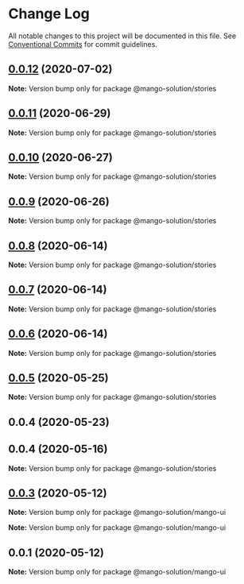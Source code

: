 # Change Log

All notable changes to this project will be documented in this file.
See [Conventional Commits](https://conventionalcommits.org) for commit guidelines.

## [0.0.12](https://github.com/MangoYellowH/mango-toolkit/compare/@mango-solution/stories@0.0.11...@mango-solution/stories@0.0.12) (2020-07-02)

**Note:** Version bump only for package @mango-solution/stories





## [0.0.11](https://github.com/MangoYellowH/mango-toolkit/compare/@mango-solution/stories@0.0.10...@mango-solution/stories@0.0.11) (2020-06-29)

**Note:** Version bump only for package @mango-solution/stories





## [0.0.10](https://github.com/MangoYellowH/mango-toolkit/compare/@mango-solution/stories@0.0.9...@mango-solution/stories@0.0.10) (2020-06-27)

**Note:** Version bump only for package @mango-solution/stories





## [0.0.9](https://github.com/MangoYellowH/mango-toolkit/compare/@mango-solution/stories@0.0.8...@mango-solution/stories@0.0.9) (2020-06-26)

**Note:** Version bump only for package @mango-solution/stories





## [0.0.8](https://github.com/MangoYellowH/mango-toolkit/compare/@mango-solution/stories@0.0.7...@mango-solution/stories@0.0.8) (2020-06-14)

**Note:** Version bump only for package @mango-solution/stories





## [0.0.7](https://github.com/MangoYellowH/mango-toolkit/compare/@mango-solution/stories@0.0.6...@mango-solution/stories@0.0.7) (2020-06-14)

**Note:** Version bump only for package @mango-solution/stories





## [0.0.6](https://github.com/MangoYellowH/mango-toolkit/compare/@mango-solution/stories@0.0.5...@mango-solution/stories@0.0.6) (2020-06-14)

**Note:** Version bump only for package @mango-solution/stories





## [0.0.5](https://github.com/MangoYellowH/mango-toolkit/compare/@mango-solution/stories@0.0.4...@mango-solution/stories@0.0.5) (2020-05-25)

**Note:** Version bump only for package @mango-solution/stories





## 0.0.4 (2020-05-23)



## 0.0.4 (2020-05-16)

**Note:** Version bump only for package @mango-solution/stories





## [0.0.3](https://github.com/MangoYellowH/mango-toolkit/compare/v0.0.2...v0.0.3) (2020-05-12)

**Note:** Version bump only for package @mango-solution/mango-ui







**Note:** Version bump only for package @mango-solution/mango-ui





## 0.0.1 (2020-05-12)

**Note:** Version bump only for package @mango-solution/mango-ui

